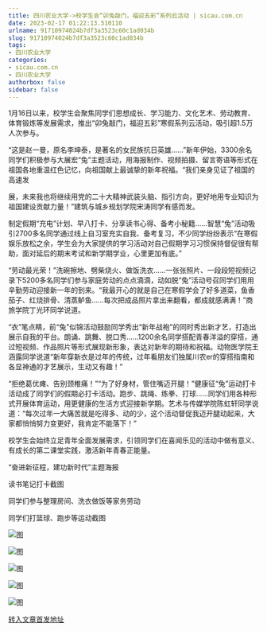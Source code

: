 ```yaml
---
title: 四川农业大学->校学生会“卯兔敲门，福迎五彩”系列云活动 | sicau.com.cn
date: 2023-02-17 01:22:13.510110
urlname: 91710974024b7df3a3523c60c1ad034b
slug: 91710974024b7df3a3523c60c1ad034b
tags: 
- 四川农业大学
categories:
- sicau.com.cn
- 四川农业大学
authorbox: false
sidebar: false
---
```

1月16日以来，校学生会聚焦同学们思想成长、学习能力、文化艺术、劳动教育、体育锻炼等发展需求，推出“卯兔敲门，福迎五彩”寒假系列云活动，吸引超1.5万人次参与。

“这是赵一曼，原名李坤泰，是著名的女民族抗日英雄......”新年伊始，3300余名同学们积极参与大展宏“兔”主题活动，用海报制作、视频拍摄、留言寄语等形式在祖国各地重温红色记忆，向祖国献上最诚挚的新年祝福。“我们亲身见证了祖国的高速发
<!--more-->
展，未来我也将继续用党的二十大精神武装头脑、指引方向，更好地用专业知识为祖国建设贡献力量！”建筑与城乡规划学院宋涛同学有感而发。

制定假期“充电”计划、早八打卡、分享读书心得、备考小秘籍......智慧“兔”活动吸引2700多名同学通过线上自习室充实自我、备考复习，不少同学纷纷表示“在寒假娱乐放松之余，学生会为大家提供的学习活动对自己假期学习习惯保持督促很有帮助，面对延后的期末考试和新学期学业，心里更加有底。”

“劳动最光荣！”洗碗擦地、劈柴烧火、做饭洗衣……一张张照片、一段段短视频记录下5200多名同学们参与家庭劳动的点点滴滴，动如脱“兔”活动号召同学们用用辛勤劳动迎接新一年的到来。“我最开心的就是自己在寒假学会了好多道菜，鱼香茄子、红烧排骨、清蒸鲈鱼......每次把成品照片拿出来翻看，都成就感满满！”商旅学院丁光环同学说道。

“衣”笔点睛，前“兔”似锦活动鼓励同学秀出“新年战袍”的同时秀出新才艺，打造出展示自我的平台。朗诵、跳舞、脱口秀......1200余名同学搭配青春洋溢的穿搭，通过短视频、作品照片等形式展现新形象，表达对新年的期待和祝福。动物医学院王涵露同学说道“新年穿新衣是过年的传统，过年看朋友们独属川农er的穿搭指南和各显神通的才艺展示，生动又有趣！”

“拒绝葛优瘫、告别颈椎痛！”“为了好身材，管住嘴迈开腿！”健康征“兔”运动打卡活动成了同学们的假期必打卡活动。跑步、跳绳、练拳、打球......同学们用各种形式开展体育运动，用更健康的生活方式迎接新学期。艺术与传媒学院陈虹轩同学说道：“每次过年一大痛苦就是吃得多、动的少，这个活动督促我迈开腿动起来，大家都悄悄努力变更好，我肯定不能落下！”

校学生会始终立足青年全面发展需求，引领同学们在喜闻乐见的活动中做有意义、有成长的第二课堂实践，激活新年青春正能量。

“奋进新征程，建功新时代”主题海报

读书笔记打卡截图

同学们参与整理房间、洗衣做饭等家务劳动

同学们打篮球、跑步等运动截图

![图](https://news.sicau.edu.cn/__local/1/0F/C2/BC7AD9EE2AF44DFCB5BE3492B53_04681C96_4654D.png)

![图](https://news.sicau.edu.cn/__local/6/00/22/D9C9FA9E6132D9874025C85893F_14DE5795_4E398.png)

![图](https://news.sicau.edu.cn/__local/F/3C/F3/BA4938EEC0EDD11F00CC7DE8538_E51DFE05_4D07B.png)

![图](https://news.sicau.edu.cn/__local/7/61/79/B348ED7D4F063D5DE8234D9B7FC_F0EF7ED9_71D73.png)

![图](https://news.sicau.edu.cn/__local/3/C5/33/E8FF7954E7050527B70B25B8D7F_7956E7E0_7AF05.png)

[转入文章首发地址](https://news.sicau.edu.cn/info/1078/71003.htm)